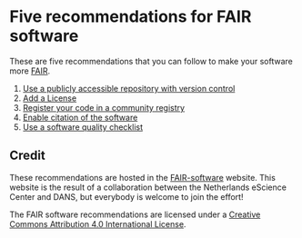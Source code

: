 # Five recommendations for FAIR software

These are five recommendations that you can follow to make your software more [FAIR](fair.ms).

 1. [Use a publicly accessible repository with version control](repository.md)
 2. [Add a License](license.md)
 3. [Register your code in a community registry](registry.md)
 4. [Enable citation of the software](citation.md)
 5. [Use a software quality checklist](checklist.md)

## Credit

These recommendations are hosted in the [FAIR-software](https://fair-software.eu/) website. This website is the result of a collaboration between the Netherlands eScience Center and DANS, but everybody is welcome to join the effort!

The FAIR software recommendations are licensed under a [Creative Commons Attribution 4.0 International License](LICENSE).
